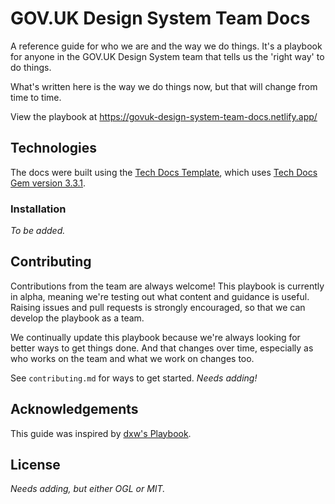 # GOV.UK Design System Team Docs

A reference guide for who we are and the way we do things. It's a playbook for anyone in the GOV.UK Design System team that tells us the 'right way' to do things.

What's written here is the way we do things now, but that will change from time to time.

View the playbook at https://govuk-design-system-team-docs.netlify.app/

## Technologies

The docs were built using the [Tech Docs Template](https://github.com/alphagov/tech-docs-template), which uses [Tech Docs Gem version 3.3.1](https://github.com/alphagov/tech-docs-gem/releases/tag/v3.3.1).

### Installation

_To be added._

## Contributing

Contributions from the team are always welcome! This playbook is currently in alpha, meaning we're testing out what content and guidance is useful. Raising issues and pull requests is strongly encouraged, so that we can develop the playbook as a team.

We continually update this playbook because we're always looking for better ways to get things done. And that changes over time, especially as who works on the team and what we work on changes too.

See `contributing.md` for ways to get started. _Needs adding!_

## Acknowledgements

This guide was inspired by [dxw's Playbook](https://github.com/dxw/playbook).

## License

_Needs adding, but either OGL or MIT._
